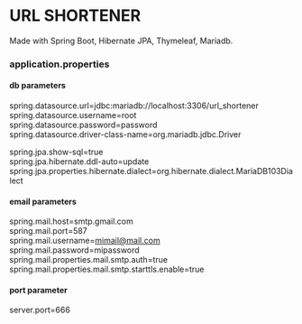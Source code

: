 # URL SHORTENER

Made with Spring Boot, Hibernate JPA, Thymeleaf, Mariadb.

### application.properties

#### db parameters

spring.datasource.url=jdbc:mariadb://localhost:3306/url_shortener  
spring.datasource.username=root  
spring.datasource.password=password  
spring.datasource.driver-class-name=org.mariadb.jdbc.Driver

spring.jpa.show-sql=true  
spring.jpa.hibernate.ddl-auto=update  
spring.jpa.properties.hibernate.dialect=org.hibernate.dialect.MariaDB103Dialect

#### email parameters
spring.mail.host=smtp.gmail.com  
spring.mail.port=587  
spring.mail.username=mimail@mail.com  
spring.mail.password=mipassword  
spring.mail.properties.mail.smtp.auth=true  
spring.mail.properties.mail.smtp.starttls.enable=true  

#### port parameter
server.port=666